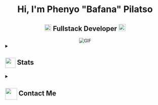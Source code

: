 <h1 align="center">Hi, I'm Phenyo "Bafana" Pilatso</h1>
<h2 align="center">
  <img src="https://komarev.com/ghpvc/?username=ppilatso&color=dc143c&style=for-the-badge" alt="Profile Views" style="height:21px;">
  Fullstack Developer
  <a href="https://ppilatso.com">
    <img src="https://img.shields.io/badge/Portfolio-543DE0?style=for-the-badge&logo=About.me&logoColor=white" alt="Portfolio" style="height:22px;">
  </a>
</h2>
<div align="center">
 <img alt="GIF" src="https://media4.giphy.com/media/11KzOet1ElBDz2/giphy.gif?cid=6c09b952ufa3xxbbm0mpuadm2zaik3wjp4m9luz2ly0lyz8d&ep=v1_internal_gif_by_id&rid=giphy.gif&ct=g" />
</div>

<details>
  <summary><h2> <img align="center" src="https://github.com/ppilatso/ppilatso/blob/main/icons/stats.gif" width="32"/> Stats</h2></summary>
  <div align="center">
    ![Commits](https://github-readme-stats.vercel.app/api?username=ppilatso&theme=tokyonight&hide_border=false&include_all_commits=true&count_private=false)<br/>
    ![](https://github-readme-streak-stats.herokuapp.com/?user=ppilatso&theme=tokyonight&hide_border=false)<br/>
    ![](https://github-readme-stats.vercel.app/api/top-langs/?username=ppilatso&theme=tokyonight&hide_border=false&include_all_commits=true&count_private=false&layout=compact)<br/>
    ![](https://github-readme-activity-graph.vercel.app/graph?username=ppilatso&theme=tokyo-night)
  </div>
</details>

<details>
  <summary><h2> <img align="center" src="https://github.com/ppilatso/ppilatso/blob/main/icons/Contact.gif" width="37"/> Contact Me</h2></summary>
  <p>
    <i>You can reach out to me via</i>
    <a href="mailto:[your-email]">
      <img align="center" src="https://github.com/ppilatso/ppilatso/blob/main/icons/Gmail.gif" width="100"/>
    </a>
  </p>
</details>
